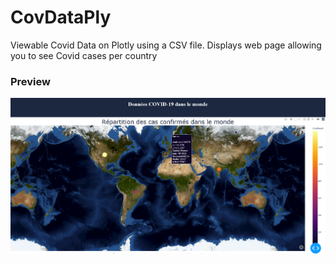 # CovDataPly
Viewable Covid Data on Plotly using a CSV file. Displays web page allowing you to see Covid cases per country

### Preview

![Preview](https://github.com/Belouarrak/CovDataPly/blob/main/preview.png)
